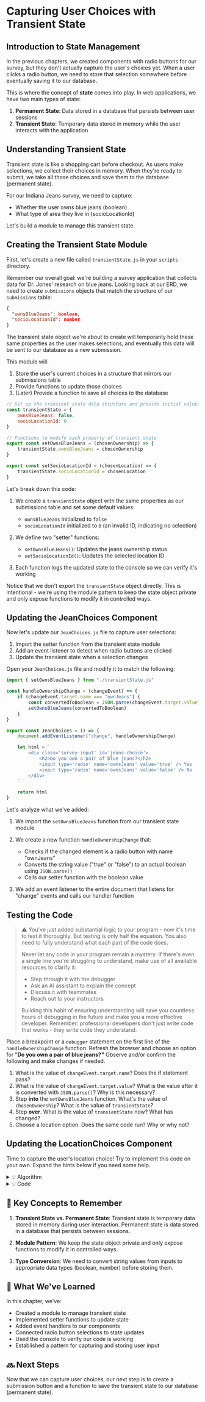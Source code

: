 # Capturing User Choices with Transient State

## Introduction to State Management

In the previous chapters, we created components with radio buttons for our survey, but they don't actually capture the user's choices yet. When a user clicks a radio button, we need to store that selection somewhere before eventually saving it to our database.

This is where the concept of **state** comes into play. In web applications, we have two main types of state:

1. **Permanent State**: Data stored in a database that persists between user sessions
2. **Transient State**: Temporary data stored in memory while the user interacts with the application

## Understanding Transient State

Transient state is like a shopping cart before checkout. As users make selections, we collect their choices in memory. When they're ready to submit, we take all those choices and save them to the database (permanent state).

For our Indiana Jeans survey, we need to capture:
- Whether the user owns blue jeans (boolean)
- What type of area they live in (socioLocationId)

Let's build a module to manage this transient state.

## Creating the Transient State Module

First, let's create a new file called `transientState.js` in your `scripts` directory. 

Remember our overall goal: we're building a survey application that collects data for Dr. Jones' research on blue jeans. Looking back at our ERD, we need to create `submissions` objects that match the structure of our `submissions` table:

```json
{
  "ownsBlueJeans": boolean,
  "socioLocationId": number
}
```

The transient state object we're about to create will temporarily hold these same properties as the user makes selections, and eventually this data will be sent to our database as a new submission.

This module will:
1. Store the user's current choices in a structure that mirrors our submissions table
2. Provide functions to update those choices
3. (Later) Provide a function to save all choices to the database

```javascript
// Set up the transient state data structure and provide initial values
const transientState = {
    ownsBlueJeans: false,
    socioLocationId: 0
}

// Functions to modify each property of transient state
export const setOwnsBlueJeans = (chosenOwnership) => {
    transientState.ownsBlueJeans = chosenOwnership
}

export const setSocioLocationId = (chosenLocation) => {
    transientState.socioLocationId = chosenLocation
}
```

Let's break down this code:

1. We create a `transientState` object with the same properties as our submissions table and set some default values:
   - `ownsBlueJeans` initialized to `false` 
   - `socioLocationId` initialized to `0` (an invalid ID, indicating no selection)

2. We define two "setter" functions:
   - `setOwnsBlueJeans()`: Updates the jeans ownership status
   - `setSocioLocationId()`: Updates the selected location ID

3. Each function logs the updated state to the console so we can verify it's working

Notice that we don't export the `transientState` object directly. This is intentional - we're using the module pattern to keep the state object private and only expose functions to modify it in controlled ways.

## Updating the JeanChoices Component

Now let's update our `JeanChoices.js` file to capture user selections:

1. Import the setter function from the transient state module
2. Add an event listener to detect when radio buttons are clicked
3. Update the transient state when a selection changes

Open your `JeanChoices.js` file and modify it to match the following:

```javascript
import { setOwnsBlueJeans } from "./transientState.js"

const handleOwnershipChange = (changeEvent) => {
    if (changeEvent.target.name === "ownJeans") {
        const convertedToBoolean = JSON.parse(changeEvent.target.value)
        setOwnsBlueJeans(convertedToBoolean)
    }
}

export const JeanChoices = () => {
    document.addEventListener("change", handleOwnershipChange)

    let html = `
        <div class='survey-input' id='jeans-choice'>
            <h2>Do you own a pair of blue jeans?</h2>
            <input type='radio' name='ownsJeans' value='true' /> Yes
            <input type='radio' name='ownsJeans' value='false' /> No
        </div>
    `

    return html
}
```

Let's analyze what we've added:

1. We import the `setOwnsBlueJeans` function from our transient state module
   
2. We create a new function `handleOwnershipChange` that:
   - Checks if the changed element is a radio button with name "ownJeans"
   - Converts the string value ("true" or "false") to an actual boolean using `JSON.parse()`
   - Calls our setter function with the boolean value
   
3. We add an event listener to the entire document that listens for "change" events and calls our handler function

## Testing the Code 

> ⚠️ You've just added substantial logic to your program - now it's time to test it thoroughly. But testing is only half the equation. You also need to fully understand what each part of the code does. 
>
> Never let any code in your program remain a mystery. If there's even a single line you're struggling to understand, make use of all available resources to clarify it:
>
> - Step through it with the debugger
> - Ask an AI assistant to explain the concept
> - Discuss it with teammates 
> - Reach out to your instructors
>
> Building this habit of ensuring understanding will save you countless hours of debugging in the future and make you a more effective developer. Remember: professional developers don't just write code that works - they write code they understand.

Place a breakpoint or a `debugger` statement on the first line of the `handleOwnershipChange` function. Refresh the browser and choose an option for "**Do you own a pair of blue jeans?"** Observe and/or confirm the following and make changes if needed. 

1. What is the value of `changeEvent.target.name`? Does the if statement pass? 
2. What is the value of `changeEvent.target.value`? What is the value after it is converted with `JSON.parse()`? Why is this necessary?
3. Step **into** the `setOwnsBlueJeans` function. What's the value of `chosenOwnership`? What is the value of `transientState`?
4. Step **over**. What is the value of `transientState` now? What has changed?
5. Choose a location option. Does the same code run? Why or why not? 

## Updating the LocationChoices Component

Time to capture the user's location choice! Try to implement this code on your own. Expand the hints below if you need some help. 

<details>
  <summary>💡 Algorithm</summary>

  As you might have guessed, the process is similar to what we did with the JeanChoices component:

   1. Import the `setSocioLocationId` function
   2. Create a `handleLocationChange` function that:
      - Check if the changed element is a radio button with name "location"
      - Convert the string value to a number using `parseInt()`
      - Call the setter function with the numeric ID
   3. Add an event listener to the document

   Note that we convert the value to a number with `parseInt()` because we need a numeric ID to match our database structure.

</details>

<details>
  <summary>💡 Code</summary>

  ```javascript
  import { setSocioLocationId } from "./transientState.js"

  const handleLocationChange = (changeEvent) => {
      if (changeEvent.target.name === "location") {
          const locationId = parseInt(changeEvent.target.value)
          setSocioLocationId(locationId)
      }
  }

  export const LocationChoices = async () => {
      const response = await fetch("http://localhost:8088/socioLocations")
      const locations = await response.json()

      document.addEventListener("change", handleLocationChange)

      let html = `
          <div class='survey-input' id='location-choice'>
              <h2>What type of area do you live in?</h2>
      `
      
      for (const location of locations) {
          html += `<input type="radio" name="location" value="${location.id}" /> ${location.label}`
      }
      
      html += `
          </div>
      `
      
      return html
  }
  ```
</details>

## 📓 Key Concepts to Remember

1. **Transient State vs. Permanent State**: Transient state is temporary data stored in memory during user interaction. Permanent state is data stored in a database that persists between sessions.

2. **Module Pattern**: We keep the state object private and only expose functions to modify it in controlled ways.

3. **Type Conversion**: We need to convert string values from inputs to appropriate data types (boolean, number) before storing them.

## 📝 What We've Learned

In this chapter, we've:
- Created a module to manage transient state
- Implemented setter functions to update state
- Added event handlers to our components
- Connected radio button selections to state updates
- Used the console to verify our code is working
- Established a pattern for capturing and storing user input

## 🔜 Next Steps

Now that we can capture user choices, our next step is to create a submission button and a function to save the transient state to our database (permanent state). 